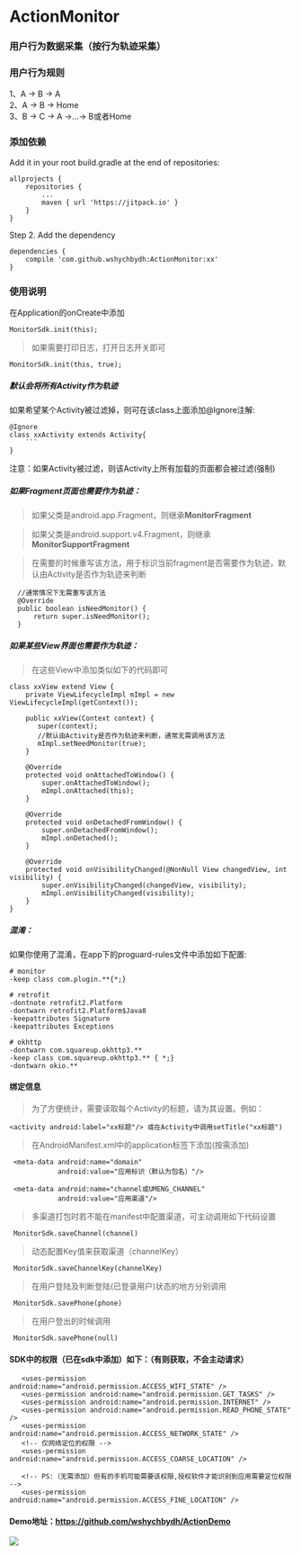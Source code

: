 # ActionMonitor
### 用户行为数据采集（按行为轨迹采集）

### 用户行为规则
1、A -> B -> A<br>
2、A -> B -> Home<br>
3、B -> C -> A ->...-> B或者Home<br>

### 添加依赖
Add it in your root build.gradle at the end of repositories:

	allprojects {
		repositories {
			...
			maven { url 'https://jitpack.io' }
		}
	}
Step 2. Add the dependency

	dependencies {
		compile 'com.github.wshychbydh:ActionMonitor:xx'
	}

### 使用说明

在Application的onCreate中添加

	MonitorSdk.init(this);

>如果需要打印日志，打开日志开关即可

	MonitorSdk.init(this, true);

##### 默认会将所有Activity作为轨迹
   如果希望某个Activity被过滤掉，则可在该class上面添加@Ignore注解:
   
    @Ignore
    class xxActivity extends Activity{
        ```
    }
注意：如果Activity被过滤，则该Activity上所有加载的页面都会被过滤(强制)

##### 如果Fragment页面也需要作为轨迹：

>如果父类是android.app.Fragment，则继承<B>MonitorFragment</B>

>如果父类是android.support.v4.Fragment，则继承<B>MonitorSupportFragment</B>

>在需要的时候重写该方法，用于标识当前fragment是否需要作为轨迹，默认由Activity是否作为轨迹来判断
 
      //通常情况下无需重写该方法
	  @Override
      public boolean isNeedMonitor() {
          return super.isNeedMonitor();
      }


##### 如果某些View界面也需要作为轨迹：

>在这些View中添加类似如下的代码即可

	class xxView extend View {
        private ViewLifecycleImpl mImpl = new ViewLifecycleImpl(getContext());
        
        public xxView(Context context) {
           super(context);
           //默认由Activity是否作为轨迹来判断，通常无需调用该方法
           mImpl.setNeedMonitor(true); 
        }
        
        @Override
        protected void onAttachedToWindow() {
            super.onAttachedToWindow();
            mImpl.onAttached(this);
        }

        @Override
        protected void onDetachedFromWindow() {
            super.onDetachedFromWindow();
            mImpl.onDetached();
        }

        @Override
        protected void onVisibilityChanged(@NonNull View changedView, int visibility) {
            super.onVisibilityChanged(changedView, visibility);
            mImpl.onVisibilityChanged(visibility);
        }
    }
    
##### 混淆：
如果你使用了混淆，在app下的proguard-rules文件中添加如下配置:
    
    # monitor
    -keep class com.plugin.**{*;}
    
    # retrofit
    -dontnote retrofit2.Platform
    -dontwarn retrofit2.Platform$Java8
    -keepattributes Signature
    -keepattributes Exceptions

    # okhttp
    -dontwarn com.squareup.okhttp3.**
    -keep class com.squareup.okhttp3.** { *;}
    -dontwarn okio.**

#### 绑定信息
>为了方便统计，需要读取每个Activity的标题，请为其设置。例如：

    <activity android:label="xx标题"/> 或在Activity中调用setTitle("xx标题")

>在AndroidManifest.xml中的application标签下添加(按需添加)

	 <meta-data android:name="domain"
                android:value="应用标识（默认为包名）"/>
                
     <meta-data android:name="channel或UMENG_CHANNEL"
                android:value="应用渠道"/>

>多渠道打包时若不能在manifest中配置渠道，可主动调用如下代码设置

     MonitorSdk.saveChannel(channel)

>动态配置Key值来获取渠道（channelKey）

     MonitorSdk.saveChannelKey(channelKey)

>在用户登陆及判断登陆(已登录用户)状态的地方分别调用

     MonitorSdk.savePhone(phone)

>在用户登出的时候调用

     MonitorSdk.savePhone(null)

#### SDK中的权限（已在sdk中添加）如下：（有则获取，不会主动请求）

       <uses-permission android:name="android.permission.ACCESS_WIFI_STATE" />
       <uses-permission android:name="android.permission.GET_TASKS" />
       <uses-permission android:name="android.permission.INTERNET" />
       <uses-permission android:name="android.permission.READ_PHONE_STATE" />
       <uses-permission android:name="android.permission.ACCESS_NETWORK_STATE" />
       <!-- 仅网络定位的权限 -->
       <uses-permission android:name="android.permission.ACCESS_COARSE_LOCATION" />

       <!-- PS:（无需添加）但有的手机可能需要该权限,授权软件才能识别到应用需要定位权限 -->
       <uses-permission android:name="android.permission.ACCESS_FINE_LOCATION" />

#### Demo地址：https://github.com/wshychbydh/ActionDemo



[![](https://jitpack.io/v/wshychbydh/ActionMonitor.svg)](https://jitpack.io/#wshychbydh/ActionMonitor)